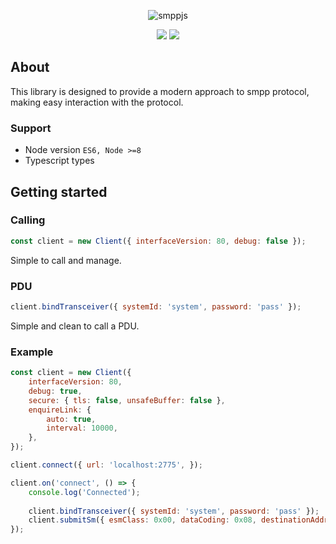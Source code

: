 <p align="center">
    <img src="https://github.com/joaogervasoni/smppjs/blob/master/images/smppjs-logo.png?raw=true" alt="smppjs">
</p>
<p align="center">
    <a href="https://eslint.org/"><img src="https://img.shields.io/badge/Code--style-Eslint-fff32b?logo=Eslint&style=flat-square"></a>
    <a href="https://www.npmjs.com/package/smppjs"><img src="https://img.shields.io/npm/v/smppjs?color=fff32b&logo=npm&style=flat-square"></a>
</p>

## About

This library is designed to provide a modern approach to smpp protocol, making easy interaction with the protocol.

### Support 
- Node version `ES6, Node >=8`
- Typescript types

## Getting started

### Calling

```js
const client = new Client({ interfaceVersion: 80, debug: false });
```

Simple to call and manage.

### PDU

```js
client.bindTransceiver({ systemId: 'system', password: 'pass' });
```

Simple and clean to call a PDU.

### Example

```js
const client = new Client({ 
    interfaceVersion: 80,
    debug: true,
    secure: { tls: false, unsafeBuffer: false },
    enquireLink: {
        auto: true,
        interval: 10000,
    },
});

client.connect({ url: 'localhost:2775', });

client.on('connect', () => {
    console.log('Connected');
    
    client.bindTransceiver({ systemId: 'system', password: 'pass' });
    client.submitSm({ esmClass: 0x00, dataCoding: 0x08, destinationAddr: '0000000000', shortMessage: { message: 'Hello!', encoding: 'ascii' }  });
});
```
